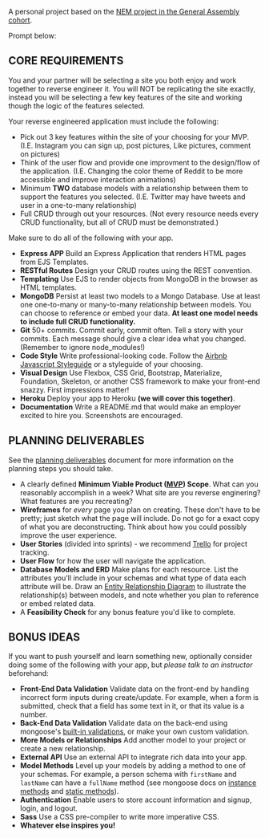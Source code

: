 A personal project based on the [NEM project in the General Assembly cohort](https://spiced-dimple-855.notion.site/Project-One-Reverse-Engineer-387b832c8cd04ddd96265dd960a2ae84). 

Prompt below:
## **CORE REQUIREMENTS**

You and your partner will be selecting a site you both enjoy and work together to reverse engineer it. You will NOT be replicating the site exactly, instead you will be selecting a few key features of the site and working though the logic of the features selected.

Your reverse engineered application must include the following:

- Pick out 3 key features within the site of your choosing for your MVP. (I.E. Instagram you can sign up, post pictures, Like pictures, comment on pictures)
- Think of the user flow and provide one improvment to the design/flow of the application. (I.E. Changing the color theme of Reddit to be more accessible and improve interaction animations)
- Minimum **TWO** database models with a relationship between them to support the features you selected. (I.E. Twitter may have tweets and user in a one-to-many relationship)
- Full CRUD through out your resources. (Not every resource needs every CRUD functionality, but all of CRUD must be demonstrated.)

Make sure to do all of the following with your app.

- **Express APP** Build an Express Application that renders HTML pages from EJS Templates.
- **RESTful Routes** Design your CRUD routes using the REST convention.
- **Templating** Use EJS to render objects from MongoDB in the browser as HTML templates.
- **MongoDB** Persist at least two models to a Mongo Database. Use at least one one-to-many or many-to-many relationship between models. You can choose to reference or embed your data. **At least one model needs to include full CRUD functionality.**
- **Git** 50+ commits. Commit early, commit often. Tell a story with your commits. Each message should give a clear idea what you changed. (Remember to ignore node_modules!)
- **Code Style** Write professional-looking code. Follow the [Airbnb Javascript Styleguide](https://github.com/airbnb/javascript) or a styleguide of your choosing.
- **Visual Design** Use Flexbox, CSS Grid, Bootstrap, Materialize, Foundation, Skeleton, or another CSS framework to make your front-end snazzy. First impressions matter!
- **Heroku** Deploy your app to Heroku **(we will cover this together)**.
- **Documentation** Write a README.md that would make an employer excited to hire you. Screenshots are encouraged.

## **PLANNING DELIVERABLES**

See the [planning deliverables](https://www.notion.so/Planning-cda17edb0b8e442dbc3fce49552eba4d) document for more information on the planning steps you should take.

- A clearly defined **Minimum Viable Product ([MVP](http://en.wikipedia.org/wiki/Minimum_viable_product)) Scope**. What can you reasonably accomplish in a week? What site are you reverse enginering? What features are you recreating?
- **Wireframes** for *every* page you plan on creating. These don't have to be pretty; just sketch what the page will include. Do not go for a exact copy of what you are deconstructing. Think about how you could possibly improve the user experience.
- **User Stories** (divided into sprints) - we recommend [Trello](https://trello.com/) for project tracking.
- **User Flow** for how the user will navigate the application.
- **Database Models and ERD** Make plans for each resource. List the attributes you'll include in your schemas and what type of data each attribute will be. Draw an [Entity Relationship Diagram](https://www.google.com/search?tbm=isch&q=database%20table%20relationships%20drawing) to illustrate the relationship(s) between models, and note whether you plan to reference or embed related data.
- A **Feasibility Check** for any bonus feature you'd like to complete.

## **BONUS IDEAS**

If you want to push yourself and learn something new, optionally consider doing some of the following with your app, but *please talk to an instructor* beforehand:

- **Front-End Data Validation** Validate data on the front-end by handling incorrect form inputs during create/update. For example, when a form is submitted, check that a field has some text in it, or that its value is a number.
- **Back-End Data Validation** Validate data on the back-end using mongoose's [built-in validations](http://mongoosejs.com/docs/validation.html#built-in-validators), or make your own custom validation.
- **More Models or Relationships** Add another model to your project or create a new relationship.
- **External API** Use an external API to integrate rich data into your app.
- **Model Methods** Level up your models by adding a method to one of your schemas. For example, a person schema with `firstName` and `lastName` can have a `fullName` method (see mongoose docs on [instance methods](http://mongoosejs.com/docs/guide.html#methods) and [static methods](http://mongoosejs.com/docs/guide.html#statics)).
- **Authentication** Enable users to store account information and signup, login, and logout.
- **Sass** Use a CSS pre-compiler to write more imperative CSS.
- **Whatever else inspires you!**